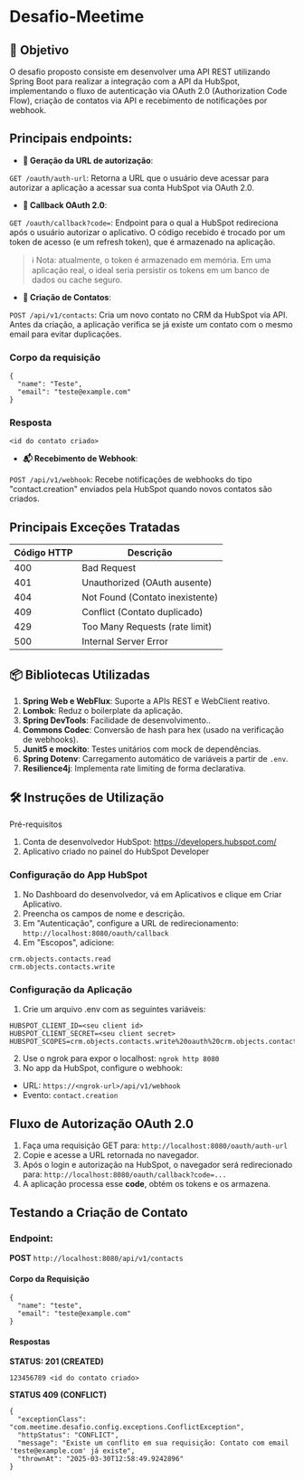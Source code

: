 ﻿# Desafio-Meetime

## 🎯 Objetivo
O desafio proposto consiste em desenvolver uma API REST utilizando Spring Boot para realizar a integração com a API da HubSpot, implementando o fluxo de autenticação via OAuth 2.0 (Authorization Code Flow), criação de contatos via API e recebimento de notificações por webhook.

## Principais endpoints:

- **🔐 Geração da URL de autorização**:

```GET /oauth/auth-url```: Retorna a URL que o usuário deve acessar para autorizar a aplicação a acessar sua conta HubSpot via OAuth 2.0.
  
- **🔁 Callback OAuth 2.0**:
  
```GET /oauth/callback?code=```: Endpoint para o qual a HubSpot redireciona após o usuário autorizar o aplicativo. O código recebido é trocado por um token de acesso (e um refresh token), que é armazenado na aplicação.

> ℹ️ Nota: atualmente, o token é armazenado em memória. Em uma aplicação real, o ideal seria persistir os tokens em um banco de dados ou cache seguro.

- **👤 Criação de Contatos**:
  
```POST /api/v1/contacts```: Cria um novo contato no CRM da HubSpot via API. Antes da criação, a aplicação verifica se já existe um contato com o mesmo email para evitar duplicações.

### Corpo da requisição
```
{
  "name": "Teste",
  "email": "teste@example.com"
}
```
### Resposta

```<id do contato criado>```

- **📬 Recebimento de Webhook**:
  
```POST /api/v1/webhook```: Recebe notificações de webhooks do tipo "contact.creation" enviados pela HubSpot quando novos contatos são criados.

## Principais Exceções Tratadas

| Código HTTP | Descrição |
| ----------- | --------- |
| 400        | Bad Request     |
| 401        | Unauthorized (OAuth ausente)     |
| 404        | Not Found (Contato inexistente)     |
| 409        | Conflict (Contato duplicado)     |
| 429        | Too Many Requests (rate limit)     |
| 500        | 	Internal Server Error     |

## 📦 Bibliotecas Utilizadas

1. **Spring Web e WebFlux**: Suporte a APIs REST e WebClient reativo.
2. **Lombok**: Reduz o boilerplate da aplicação.
3. **Spring DevTools**: Facilidade de desenvolvimento..
4. **Commons Codec**:  Conversão de hash para hex (usado na verificação de webhooks).
5. **Junit5 e mockito**: Testes unitários com mock de dependências.
6. **Spring Dotenv**: Carregamento automático de variáveis a partir de ```.env```.
7. **Resilience4j**: Implementa rate limiting de forma declarativa.

## 🛠️ Instruções de Utilização

Pré-requisitos 
1. Conta de desenvolvedor HubSpot: https://developers.hubspot.com/
2. Aplicativo criado no painel do HubSpot Developer

### Configuração do App HubSpot

1. No Dashboard do desenvolvedor, vá em Aplicativos e clique em Criar Aplicativo.
2. Preencha os campos de nome e descrição.
3. Em "Autenticação", configure a URL de redirecionamento:
```http://localhost:8080/oauth/callback```
4. Em "Escopos", adicione:
```
crm.objects.contacts.read
crm.objects.contacts.write
```

### Configuração da Aplicação

1. Crie um arquivo .env com as seguintes variáveis:
```
HUBSPOT_CLIENT_ID=<seu client id>
HUBSPOT_CLIENT_SECRET=<seu client secret>
HUBSPOT_SCOPES=crm.objects.contacts.write%20oauth%20crm.objects.contacts.read
```
2. Use o ngrok para expor o localhost:
```ngrok http 8080```
3. No app da HubSpot, configure o webhook:
- URL: ```https://<ngrok-url>/api/v1/webhook```
- Evento: ```contact.creation```

## Fluxo de Autorização OAuth 2.0

1. Faça uma requisição GET para:
```http://localhost:8080/oauth/auth-url```
2. Copie e acesse a URL retornada no navegador.
3. Após o login e autorização na HubSpot, o navegador será redirecionado para:
```http://localhost:8080/oauth/callback?code=...```
4. A aplicação processa esse **code**, obtém os tokens e os armazena.

## Testando a Criação de Contato

### Endpoint:
**POST** ```http://localhost:8080/api/v1/contacts```

#### Corpo da Requisição
```
{
  "name": "teste",
  "email": "teste@example.com"
}
```

#### Respostas

**STATUS: 201 (CREATED)**
```
123456789 <id do contato criado>
```

**STATUS 409 (CONFLICT)**
```
{
  "exceptionClass": "com.meetime.desafio.config.exceptions.ConflictException",
  "httpStatus": "CONFLICT",
  "message": "Existe um conflito em sua requisição: Contato com email 'teste@example.com' já existe",
  "thrownAt": "2025-03-30T12:58:49.9242896"
}
```

